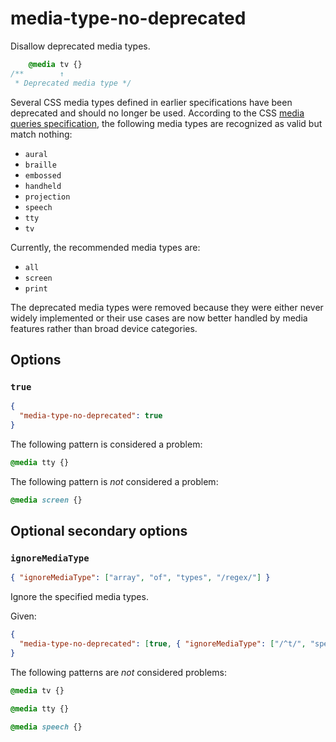 # media-type-no-deprecated

Disallow deprecated media types.

<!-- prettier-ignore -->
```css
    @media tv {}
/**        ↑
 * Deprecated media type */
```

Several CSS media types defined in earlier specifications have been deprecated and should no longer be used. According to the CSS [media queries specification](https://drafts.csswg.org/mediaqueries-5/#media-types), the following media types are recognized as valid but match nothing:

- `aural`
- `braille`
- `embossed`
- `handheld`
- `projection`
- `speech`
- `tty`
- `tv`

Currently, the recommended media types are:

- `all`
- `screen`
- `print`

The deprecated media types were removed because they were either never widely implemented or their use cases are now better handled by media features rather than broad device categories.

## Options

### `true`

```json
{
  "media-type-no-deprecated": true
}
```

The following pattern is considered a problem:

<!-- prettier-ignore -->
```css
@media tty {}
```

The following pattern is _not_ considered a problem:

<!-- prettier-ignore -->
```css
@media screen {}
```

## Optional secondary options

### `ignoreMediaType`

```json
{ "ignoreMediaType": ["array", "of", "types", "/regex/"] }
```

Ignore the specified media types.

Given:

```json
{
  "media-type-no-deprecated": [true, { "ignoreMediaType": ["/^t/", "speech"] }]
}
```

The following patterns are _not_ considered problems:

<!-- prettier-ignore -->
```css
@media tv {}
```

<!-- prettier-ignore -->
```css
@media tty {}
```

<!-- prettier-ignore -->
```css
@media speech {}
```
